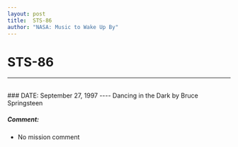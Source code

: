 ```yaml
---
layout: post
title:  STS-86
author: "NASA: Music to Wake Up By"
---
```


# STS-86
----
<br/>
### DATE: September 27, 1997
----
Dancing in the Dark by Bruce Springsteen

##### Comment:
* No mission comment
